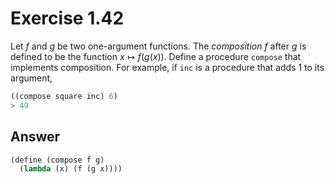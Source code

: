 # Exercise 1.42

Let $f$ and $g$ be two one-argument functions. The _composition_ $f$ after $g$
is defined to be the function $x \mapsto f(g(x))$. Define a procedure `compose`
that implements composition. For example, if `inc` is a procedure that adds 1 to
its argument,

```scheme
((compose square inc) 6)
> 49
```

## Answer

```scheme
(define (compose f g)
  (lambda (x) (f (g x))))
```
